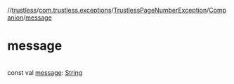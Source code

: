 //[trustless](../../../../index.md)/[com.trustless.exceptions](../../index.md)/[TrustlessPageNumberException](../index.md)/[Companion](index.md)/[message](message.md)

# message

\
const val [message](message.md): [String](https://kotlinlang.org/api/latest/jvm/stdlib/kotlin/-string/index.html)
